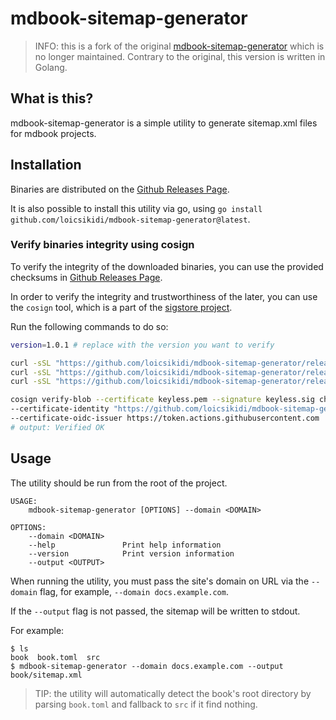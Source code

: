 # mdbook-sitemap-generator

> INFO: this is a fork of the original [mdbook-sitemap-generator](https://github.com/rxdn/mdbook-sitemap-generator) which is no longer maintained.
> Contrary to the original, this version is written in Golang.

## What is this?

mdbook-sitemap-generator is a simple utility to generate sitemap.xml files for mdbook projects.

## Installation

Binaries are distributed on the [Github Releases Page](https://github.com/loicsikidi/mdbook-sitemap-generator/releases).

It is also possible to install this utility via go, using `go install github.com/loicsikidi/mdbook-sitemap-generator@latest`.

### Verify binaries integrity using cosign

To verify the integrity of the downloaded binaries, you can use the provided checksums in [Github Releases Page](https://github.com/loicsikidi/mdbook-sitemap-generator/releases).

In order to verify the integrity and trustworthiness of the later, you can use the `cosign` tool, which is a part of the [sigstore project](https://sigstore.dev/).

Run the following commands to do so:

```bash
version=1.0.1 # replace with the version you want to verify

curl -sSL "https://github.com/loicsikidi/mdbook-sitemap-generator/releases/download/v${version}/mdbook-sitemap-generator_${version}_checksums.txt-keyless.pem" -o keyless.pem
curl -sSL "https://github.com/loicsikidi/mdbook-sitemap-generator/releases/download/v${version}/mdbook-sitemap-generator_${version}_checksums.txt-keyless.sig" -o keyless.sig
curl -sSL "https://github.com/loicsikidi/mdbook-sitemap-generator/releases/download/v${version}/mdbook-sitemap-generator_${version}_checksums.txt" -o checksums.txt

cosign verify-blob --certificate keyless.pem --signature keyless.sig checksums.txt \
--certificate-identity "https://github.com/loicsikidi/mdbook-sitemap-generator/.github/workflows/release.yaml@refs/tags/v${version}" \
--certificate-oidc-issuer https://token.actions.githubusercontent.com
# output: Verified OK
```

## Usage

The utility should be run from the root of the project.

```
USAGE:
    mdbook-sitemap-generator [OPTIONS] --domain <DOMAIN>

OPTIONS:
    --domain <DOMAIN>
    --help               Print help information
    --version            Print version information
    --output <OUTPUT>
```

When running the utility, you must pass the site's domain on URL via the `--domain` flag, for example, `--domain docs.example.com`.

If the `--output` flag is not passed, the sitemap will be written to stdout.

For example:
```
$ ls
book  book.toml  src
$ mdbook-sitemap-generator --domain docs.example.com --output book/sitemap.xml
```

> TIP: the utility will automatically detect the book's root directory by parsing `book.toml` and fallback to `src` if it find nothing.
